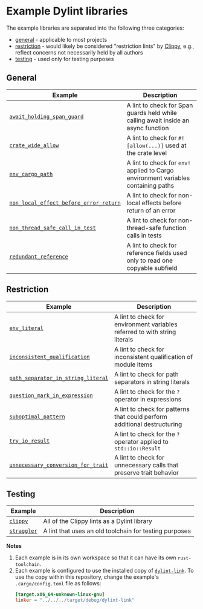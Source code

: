 # Example Dylint libraries

The example libraries are separated into the following three categories:

- [general] - applicable to most projects
- [restriction] - would likely be considered "restriction lints" by [Clippy], e.g., reflect concerns not necessarily held by all authors
- [testing] - used only for testing purposes

## General

| Example                                                                                  | Description                                                                        |
| ---------------------------------------------------------------------------------------- | ---------------------------------------------------------------------------------- |
| [`await_holding_span_guard`](./general/await_holding_span_guard)                         | A lint to check for Span guards held while calling await inside an async function  |
| [`crate_wide_allow`](./general/crate_wide_allow)                                         | A lint to check for `#![allow(...)]` used at the crate level                       |
| [`env_cargo_path`](./general/env_cargo_path)                                             | A lint to check for `env!` applied to Cargo environment variables containing paths |
| [`non_local_effect_before_error_return`](./general/non_local_effect_before_error_return) | A lint to check for non-local effects before return of an error                    |
| [`non_thread_safe_call_in_test`](./general/non_thread_safe_call_in_test)                 | A lint to check for non-thread-safe function calls in tests                        |
| [`redundant_reference`](./general/redundant_reference)                                   | A lint to check for reference fields used only to read one copyable subfield       |

## Restriction

| Example                                                                              | Description                                                                |
| ------------------------------------------------------------------------------------ | -------------------------------------------------------------------------- |
| [`env_literal`](./restriction/env_literal)                                           | A lint to check for environment variables referred to with string literals |
| [`inconsistent_qualification`](./restriction/inconsistent_qualification)             | A lint to check for inconsistent qualification of module items             |
| [`path_separator_in_string_literal`](./restriction/path_separator_in_string_literal) | A lint to check for path separators in string literals                     |
| [`question_mark_in_expression`](./restriction/question_mark_in_expression)           | A lint to check for the `?` operator in expressions                        |
| [`suboptimal_pattern`](./restriction/suboptimal_pattern)                             | A lint to check for patterns that could perform additional destructuring   |
| [`try_io_result`](./restriction/try_io_result)                                       | A lint to check for the `?` operator applied to `std::io::Result`          |
| [`unnecessary_conversion_for_trait`](./restriction/unnecessary_conversion_for_trait) | A lint to check for unnecessary calls that preserve trait behavior         |

## Testing

| Example                            | Description                                            |
| ---------------------------------- | ------------------------------------------------------ |
| [`clippy`](./testing/clippy)       | All of the Clippy lints as a Dylint library            |
| [`straggler`](./testing/straggler) | A lint that uses an old toolchain for testing purposes |

**Notes**

1. Each example is in its own workspace so that it can have its own `rust-toolchain`.
2. Each example is configured to use the installed copy of [`dylint-link`](../dylint-link). To use the copy within this repository, change the example's `.cargo/config.toml` file as follows:
   ```toml
   [target.x86_64-unknown-linux-gnu]
   linker = "../../../target/debug/dylint-link"
   ```

[clippy]: https://github.com/rust-lang/rust-clippy#clippy
[general]: #general
[restriction]: #restriction
[testing]: #testing

